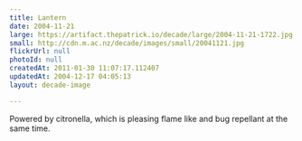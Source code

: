 ```yaml
---
title: Lantern
date: 2004-11-21
large: https://artifact.thepatrick.io/decade/large/2004-11-21-1722.jpg
small: http://cdn.m.ac.nz/decade/images/small/20041121.jpg
flickrUrl: null
photoId: null
createdAt: 2011-01-30 11:07:17.112407
updatedAt: 2004-12-17 04:05:13
layout: decade-image

---
```

Powered by citronella, which is pleasing flame like and bug repellant at the same time.
